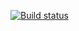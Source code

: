 [![Build status](https://ci.appveyor.com/api/projects/status/cr1fjyeaksbn9u8l?svg=true)](https://ci.appveyor.com/project/astsidvan/carddelivery)
